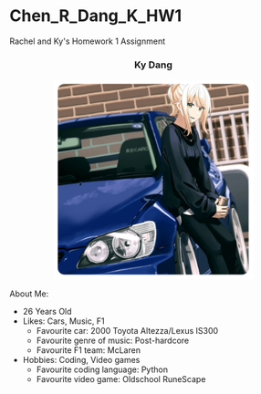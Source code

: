 # Chen_R_Dang_K_HW1
Rachel and Ky's Homework 1 Assignment

<h3 align="center">
     Ky Dang
</h3>
<p align="center"> 
    <img src= ./images/altezza.png alt="cool image I like" width="350" height="350"/> 
</p>

About Me:
- 26 Years Old
- Likes: Cars, Music, F1
    - Favourite car: 2000 Toyota Altezza/Lexus IS300
    - Favourite genre of music: Post-hardcore
    - Favourite F1 team: McLaren
- Hobbies: Coding, Video games
    - Favourite coding language: Python
    - Favourite video game: Oldschool RuneScape



